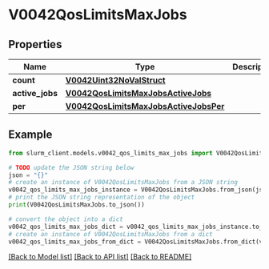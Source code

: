 # V0042QosLimitsMaxJobs


## Properties

Name | Type | Description | Notes
------------ | ------------- | ------------- | -------------
**count** | [**V0042Uint32NoValStruct**](V0042Uint32NoValStruct.md) |  | [optional] 
**active_jobs** | [**V0042QosLimitsMaxJobsActiveJobs**](V0042QosLimitsMaxJobsActiveJobs.md) |  | [optional] 
**per** | [**V0042QosLimitsMaxJobsActiveJobsPer**](V0042QosLimitsMaxJobsActiveJobsPer.md) |  | [optional] 

## Example

```python
from slurm_client.models.v0042_qos_limits_max_jobs import V0042QosLimitsMaxJobs

# TODO update the JSON string below
json = "{}"
# create an instance of V0042QosLimitsMaxJobs from a JSON string
v0042_qos_limits_max_jobs_instance = V0042QosLimitsMaxJobs.from_json(json)
# print the JSON string representation of the object
print(V0042QosLimitsMaxJobs.to_json())

# convert the object into a dict
v0042_qos_limits_max_jobs_dict = v0042_qos_limits_max_jobs_instance.to_dict()
# create an instance of V0042QosLimitsMaxJobs from a dict
v0042_qos_limits_max_jobs_from_dict = V0042QosLimitsMaxJobs.from_dict(v0042_qos_limits_max_jobs_dict)
```
[[Back to Model list]](../README.md#documentation-for-models) [[Back to API list]](../README.md#documentation-for-api-endpoints) [[Back to README]](../README.md)


